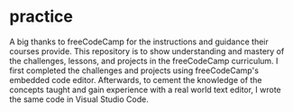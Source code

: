 # practice
A big thanks to freeCodeCamp for the instructions and guidance their courses provide. This repository is to show understanding and mastery of the challenges, lessons, and projects in the freeCodeCamp curriculum. I first completed the challenges and projects using freeCodeCamp's embedded code editor. Afterwards, to cement the knowledge of the concepts taught and gain experience with a real world text editor, I wrote the same code in Visual Studio Code.
